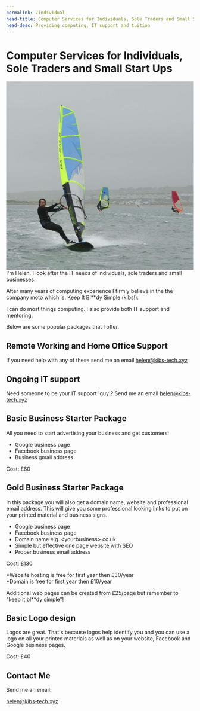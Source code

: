 ```yaml
---
permalink: /individual
head-title: Computer Services for Individuals, Sole Traders and Small Start Ups
head-desc: Providing computing, IT support and tuition
---
```

 
# Computer Services for Individuals, Sole Traders and Small Start Ups

<img class="avatar" src="/avatar.jpg" style="float:left; margin-right:1.5rem" />
I'm Helen. I look after the
IT needs of individuals, sole traders and small 
businesses.

After many years of computing experience I 
firmly believe in the the company moto 
which is: Keep It Bl**dy Simple (kibs!).


I can do most things computing. I also
provide both IT support and mentoring. 


Below are some popular packages that I offer.

## Remote Working and Home Office Support
If you need help with any of these send 
me an email [helen@kibs-tech.xyz](mailto:helen@kibs-tech.xyz)



## Ongoing IT support
Need someone to be your IT support 'guy'? 
Send me an email [helen@kibs-tech.xyz](mailto:helen@kibs-tech.xyz)

## Basic Business Starter Package
All you need to start advertising your business 
and get customers: 

 - Google business page 
 - Facebook business page
 - Business gmail address
 
Cost: £60

## Gold Business Starter Package
In this package you will also get a domain 
name, website and professional email address.
This will give you some professional looking
 links to put on your printed material and 
business signs.

- Google business page 
- Facebook business page
- Domain name e.g. &lt;yourbusiness&gt;.co.uk
- Simple but effective one page website with SEO
- Proper business email address

Cost: £130

*Website hosting is free for first year then £30/year <br />
*Domain is free for first year then £10/year

Additional web pages can be created from 
£25/page but remember to "keep it bl**dy simple"!


## Basic Logo design
Logos are great. That's because logos help 
identify you and you can use a logo on all your
 printed materials as well as on your website,
 Facebook and Google business pages.

Cost: £40


## Contact Me
Send me an email:

[helen@kibs-tech.xyz](mailto:helen@kibs-tech.xyz)


